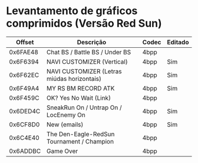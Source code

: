 # Levantamento de gráficos comprimidos (Versão Red Sun)

| Offset   | Descrição                                   | Codec | Editado |
|----------|---------------------------------------------|-------|---------|
| 0x6FAE48 | Chat BS / Battle BS / Under BS              | 4bpp  |         |
| 0x6F6394 | NAVI CUSTOMIZER (Vertical)                  | 4bpp  | Sim     |
| 0x6F62EC | NAVI CUSTOMIZER (Letras miúdas horizontais) | 4bpp  | Sim     |
| 0x6F49A4 | MY RS BM RECORD ATK                         | 4bpp  | Sim     |
| 0x6F459C | OK? Yes No Wait (Link)                      | 4bpp  |         |
| 0x6DED4C | SneakRun On / Untrap On / LocEnemy On       | 4bpp  | Sim     |
| 0x6CF8D0 | New (emails)                                | 4bpp  | Sim     |
| 0x6C4E40 | The Den-Eagle-RedSun Tournament / Champion  | 4bpp  |         |
| 0x6ADDBC | Game Over                                   | 4bpp  |         |
